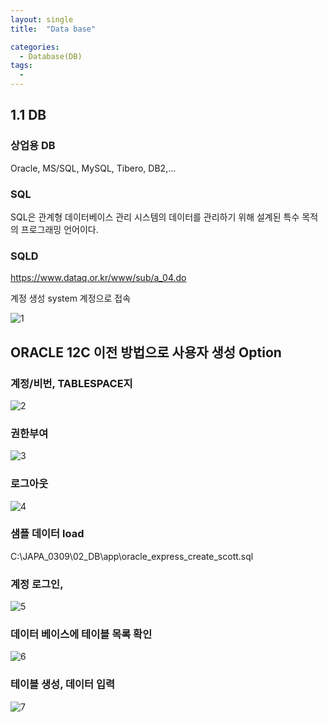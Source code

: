 ```yaml
---
layout: single
title:  "Data base"

categories:
  - Database(DB)
tags:
  - 
---
```

1.1 DB
---
### 상업용 DB

Oracle, MS/SQL, MySQL, Tibero, DB2,...

### SQL

SQL은 관계형 데이터베이스 관리 시스템의 데이터를 관리하기 위해 설계된 특수 목적의  프로그래밍 언어이다.

### SQLD

https://www.dataq.or.kr/www/sub/a_04.do

계정 생성
system 계정으로 접속

![1](/assets/images/DB/1.JPG)

## ORACLE 12C 이전 방법으로 사용자 생성 Option

### 계정/비번, TABLESPACE지

![2](/assets/images/DB/2.JPG)


### 권한부여

![3](/assets/images/DB/3.JPG)


### 로그아웃

![4](/assets/images/DB/4.JPG)

### 샘플 데이터 load

C:\JAPA_0309\02_DB\app\oracle_express_create_scott.sql

### 계정 로그인, 

![5](/assets/images/DB/5.JPG)

### 데이터 베이스에 테이블 목록 확인

![6](/assets/images/DB/6.JPG)


### 테이블 생성, 데이터 입력

![7](/assets/images/DB/7.JPG)

